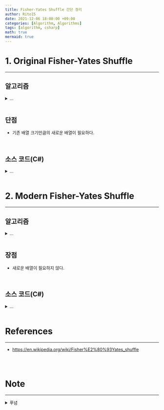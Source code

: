 ```yaml
---
title: Fisher-Yates Shuffle 간단 정리
author: Rito15
date: 2021-12-06 18:00:00 +09:00
categories: [Algorithm, Algorithms]
tags: [algorithm, csharp]
math: true
mermaid: true
---
```


# 1. Original Fisher-Yates Shuffle
---

## **알고리즘**

<details>
<summary markdown="span">
...
</summary>

![image](https://user-images.githubusercontent.com/42164422/144822308-2277ca67-fcb8-4f57-bc68-c56832b40251.png)

길이 `n`인 배열이 있다.

<br>

![image](https://user-images.githubusercontent.com/42164422/144822332-40ad9ce9-4702-480d-b451-362100bae92a.png)

`[0, n-1]` 범위에서 무작위 인덱스를 뽑아, 그 위치의 원소를 새로운 배열의 인덱스 `0` 위치에 넣는다.

<br>

![image](https://user-images.githubusercontent.com/42164422/144822362-3932a7ae-93df-490a-bb03-ee2fd0d61389.png)

기존 배열에서 `n-1` 인덱스에 있는 원소를 구멍 뚫린 위치에 채워 넣는다.

뒤에서 한 칸씩 밀어서 빈 칸을 채우는 방법도 있겠으나, 그러면 **O(n)**에 해당하므로 정말 굉장히 비효율적이다.

끝에서 꺼내어 채워 넣으면 **O(1)**이므로 쓸만하다.

<br>

![image](https://user-images.githubusercontent.com/42164422/144822407-b3a8eb6e-95cf-4140-81af-1d3790decc47.png)

이번에는 `[0, n-2]` 범위에서 무작위 인덱스를 뽑아 새로운 배열의 인덱스 `1`에 넣고,

마찬가지로 `n-2` 인덱스의 원소를 구멍 뚫린 위치에 채워 넣는다.

<br>

![image](https://user-images.githubusercontent.com/42164422/144822491-af2c08db-99af-45a9-aa2d-db3751c524bb.png)

새로운 배열을 모두 채울 때까지 반복하면 된다.

</details>

<br>

## **단점**
- 기존 배열 크기만큼의 새로운 배열이 필요하다.

<br>

## **소스 코드(C#)**

<details>
<summary markdown="span">
...
</summary>

```cs
private static System.Random random = new System.Random();

// Original Fisher-Yates Shuffle
private void Shuffle<T>(ref T[] array)
{
    int n = array.Length;
    T[] newArray = new T[n];

    for(int i = 0; i < n; i++)
    {
        // 현재 배열 내에서 셔플되지 않은 원소들 중 마지막 원소의 인덱스
        int last = n - 1 - i;

        // 1. 무작위 위치의 원소를 새로운 배열에 차곡차곡 넣기
        int r = random.Next(0, last + 1); // [0, n - 1 - i]
        newArray[i] = array[r];

        // 2. 기존 배열 빈칸 채우기
        array[r] = array[last];
    }

    array = newArray;
}
```

</details>

<br>


# 2. Modern Fisher-Yates Shuffle
---

## **알고리즘**

<details>
<summary markdown="span">
...
</summary>

![image](https://user-images.githubusercontent.com/42164422/144824038-d2668452-f12c-4c03-9e2a-1c19d64ba64f.png)

길이 `n`인 배열이 있다.

<br>

![image](https://user-images.githubusercontent.com/42164422/144824061-bb0073da-76b5-448a-a32d-e8a57a3ecdbd.png)

`[0, n-1]` 범위에서 무작위 인덱스를 뽑아, 그 원소를 인덱스 `0`에 위치한 원소와 서로 바꾼다.

`[1, n-1]`이 아니라 자기 자신을 포함하는 `[0, n-1]` 범위에서 뽑아, 위치가 바뀌지 않는 경우의 수도 포함하도록 한다.

<br>

![image](https://user-images.githubusercontent.com/42164422/144824102-f2999faa-21d1-48d0-8762-cda7f750b884.png)

다음에는 `[1, n-1]` 범위에서 무작위 인덱스를 뽑고, 그 원소를 인덱스 `1`에 위치한 원소와 서로 바꾼다.

<br>

![image](https://user-images.githubusercontent.com/42164422/144824198-ee18c862-574d-427f-8387-c2f33aace941.png)

`[i, n-1]` 인덱스 범위의 무작위 원소와 인덱스 `i` 의 원소를 바꾸는 동작을

`i = 0`부터 `i = (n - 2)` 까지만 반복하고 끝낸다.

마지막 원소(인덱스 `n-1`)는 바꿀 대상이 자기 자신밖에 없으므로 포함하지 않는다.

</details>

<br>

## **장점**
- 새로운 배열이 필요하지 않다.

<br>

## **소스 코드(C#)**

<details>
<summary markdown="span">
...
</summary>

```cs
private static System.Random random = new System.Random();

// Modern Fisher-Yates Shuffle
private void Shuffle<T>(T[] array)
{
    int n = array.Length;
    int last = n - 2;

    for (int i = 0; i <= last; i++)
    {
        int r = random.Next(i, n); // [i, n - 1]
        Swap(i, r);
    }

    // Local Method
    void Swap(int idxA, int idxB)
    {
        T temp      = array[idxA];
        array[idxA] = array[idxB];
        array[idxB] = temp;
    }
}
```

</details>

<br>


# References
---
- <https://en.wikipedia.org/wiki/Fisher%E2%80%93Yates_shuffle>


<br>

<br>

# Note
---

<details>
<summary markdown="span">
푸념
</summary>

<br>

어떤 알고리즘 혹은 구현 방법에 대해 구글링 했을 때,

간략하고 명쾌하게 핵심만 짚어내는 블로그 포스트가 없는 경우가 있다.

대충 알고 있던 알고리즘을 구현하려고 보니 확실히 떠오르지 않아서 구글링을 하는데

정리되지 않은 장황한 설명과, 조금 지저분해 보이는 코드가 가득한 글들이 보인다.

<br>

공부하려는 목적이라면 전문을 읽어보면 되기 때문에 딱히 상관 없겠으나

한 1~2분 동안 빠르게 핵심만 살펴보고 '아, 이거였지!' 하고 싶은 상황에서는 아쉬운 부분이다.

<br>

사실 개발 블로그를 운영하는 가장 큰 이유 중 하나가 이것이다.

내 방식대로, 가끔은 아주 간략하게 핵심만 메모하고

나중에 기억이 나지 않을 때 빠르게 살펴보는 것.

이 포스트도 마찬가지로 핵심만 뽑아 작성하였다.

</details>

<br>